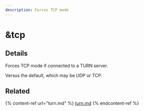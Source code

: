 ```yaml
---
description: Forces TCP mode
---
```


# \&tcp

## Details

Forces TCP mode if connected to a TURN server.

Versus the default, which may be UDP or TCP.

## Related

{% content-ref url="turn.md" %}
[turn.md](turn.md)
{% endcontent-ref %}
